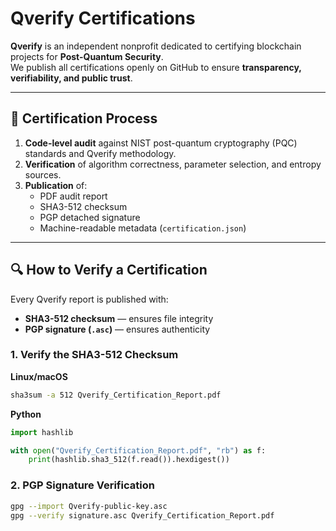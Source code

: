 # Qverify Certifications

**Qverify** is an independent nonprofit dedicated to certifying blockchain projects for **Post-Quantum Security**.  
We publish all certifications openly on GitHub to ensure **transparency, verifiability, and public trust**.

---

## 📜 Certification Process

1. **Code-level audit** against NIST post-quantum cryptography (PQC) standards and Qverify methodology.
2. **Verification** of algorithm correctness, parameter selection, and entropy sources.
3. **Publication** of:
   - PDF audit report
   - SHA3-512 checksum
   - PGP detached signature
   - Machine-readable metadata (`certification.json`)

---

## 🔍 How to Verify a Certification

Every Qverify report is published with:
- **SHA3-512 checksum** — ensures file integrity
- **PGP signature (`.asc`)** — ensures authenticity

### 1. Verify the SHA3-512 Checksum
**Linux/macOS**
```bash
sha3sum -a 512 Qverify_Certification_Report.pdf
```
**Python**
```python
import hashlib

with open("Qverify_Certification_Report.pdf", "rb") as f:
    print(hashlib.sha3_512(f.read()).hexdigest())
```
### 2. PGP Signature Verification
```bash
gpg --import Qverify-public-key.asc
gpg --verify signature.asc Qverify_Certification_Report.pdf
